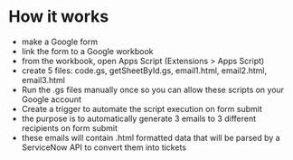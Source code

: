 # How it works

- make a Google form
- link the form to a Google workbook
- from the workbook, open Apps Script (Extensions > Apps Script)
- create 5 files: code.gs, getSheetById.gs, email1.html, email2.html, email3.html
- Run the .gs files manually once so you can allow these scripts on your Google account
- Create a trigger to automate the script execution on form submit
- the purpose is to automatically generate 3 emails to 3 different recipients on form submit
- these emails will contain .html formatted data that will be parsed by a ServiceNow API to convert them into tickets

